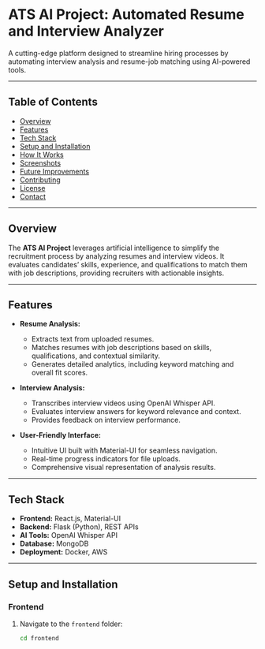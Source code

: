 # **ATS AI Project: Automated Resume and Interview Analyzer**

A cutting-edge platform designed to streamline hiring processes by automating interview analysis and resume-job matching using AI-powered tools.

---

## **Table of Contents**
- [Overview](#overview)
- [Features](#features)
- [Tech Stack](#tech-stack)
- [Setup and Installation](#setup-and-installation)
- [How It Works](#how-it-works)
- [Screenshots](#screenshots)
- [Future Improvements](#future-improvements)
- [Contributing](#contributing)
- [License](#license)
- [Contact](#contact)

---

## **Overview**
The **ATS AI Project** leverages artificial intelligence to simplify the recruitment process by analyzing resumes and interview videos. It evaluates candidates’ skills, experience, and qualifications to match them with job descriptions, providing recruiters with actionable insights.

---

## **Features**
- **Resume Analysis:**
  - Extracts text from uploaded resumes.
  - Matches resumes with job descriptions based on skills, qualifications, and contextual similarity.
  - Generates detailed analytics, including keyword matching and overall fit scores.

- **Interview Analysis:**
  - Transcribes interview videos using OpenAI Whisper API.
  - Evaluates interview answers for keyword relevance and context.
  - Provides feedback on interview performance.

- **User-Friendly Interface:**
  - Intuitive UI built with Material-UI for seamless navigation.
  - Real-time progress indicators for file uploads.
  - Comprehensive visual representation of analysis results.

---

## **Tech Stack**
- **Frontend:** React.js, Material-UI
- **Backend:** Flask (Python), REST APIs
- **AI Tools:** OpenAI Whisper API
- **Database:** MongoDB
- **Deployment:** Docker, AWS

---

## **Setup and Installation**

### **Frontend**
1. Navigate to the `frontend` folder:
   ```bash
   cd frontend
